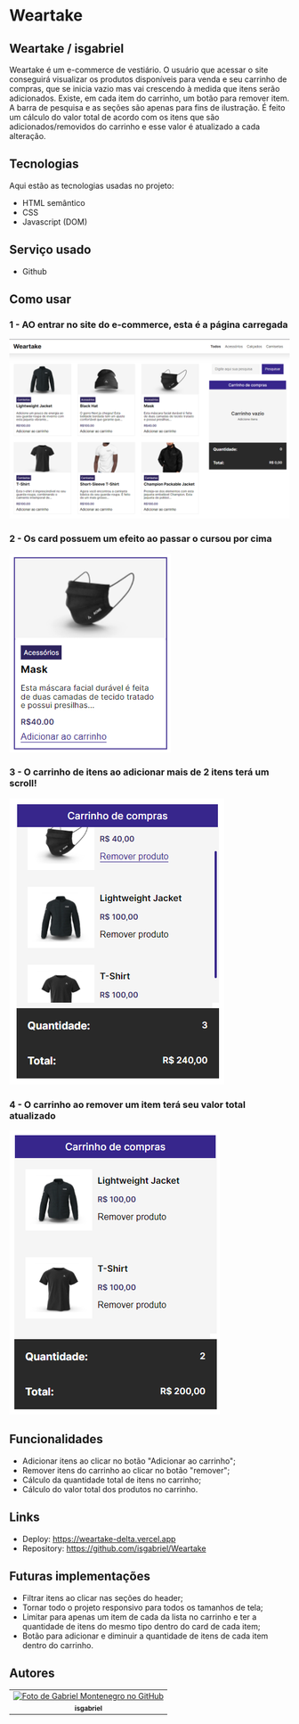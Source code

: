 # Weartake

## Weartake / isgabriel

  <p>Weartake é um e-commerce de vestiário. O usuário que acessar o site conseguirá visualizar os produtos disponíveis para venda e seu carrinho de compras, que se inicia vazio mas vai crescendo à medida que itens serão adicionados. Existe, em cada item do carrinho, um botão para remover item. A barra de pesquisa e as seções são apenas para fins de ilustração. É feito um cálculo do valor total de acordo com os itens que são adicionados/removidos do carrinho e esse valor é atualizado a cada alteração.</p>
  
  ## Tecnologias
  <p>Aqui estão as tecnologias usadas no projeto:</p>
  
  - HTML semântico
  - CSS
  - Javascript (DOM)
  
   ## Serviço usado
   - Github
 
 ## Como usar
  
 <h3>1 - AO entrar no site do e-commerce, esta é a página carregada</h3>
 <img src="./src/readme/Home.png">
 
 <h3>2 - Os card possuem um efeito ao passar o cursou por cima</h3>
 <img src="./src/readme/Product_Card.png">

 <h3>3 - O carrinho de itens ao adicionar mais de 2 itens terá um scroll!</h3>
 <img src="./src/readme/Cart.png">

 <h3>4 - O carrinho ao remover um item terá seu valor total atualizado</h3>
 <img src="./src/readme/Cart_Removed_Item.png">

## Funcionalidades

-   Adicionar itens ao clicar no botão "Adicionar ao carrinho";
-   Remover itens do carrinho ao clicar no botão "remover";
-   Cálculo da quantidade total de itens no carrinho;
-   Cálculo do valor total dos produtos no carrinho.

## Links

-   Deploy: https://weartake-delta.vercel.app
-   Repository: https://github.com/isgabriel/Weartake

## Futuras implementações

-   Filtrar itens ao clicar nas seções do header;
-   Tornar todo o projeto responsivo para todos os tamanhos de tela;
-   Limitar para apenas um item de cada da lista no carrinho e ter a quantidade de itens do mesmo tipo dentro do card de cada item;
-   Botão para adicionar e diminuir a quantidade de itens de cada item dentro do carrinho.

## Autores

<table>
  <tr>
    <td align="center">
      <a href="http://github.com/isgabriel">
        <img src="https://avatars.githubusercontent.com/u/100328347?v=4" width="100px;" alt="Foto de Gabriel Montenegro no GitHub"/><br>
        <sub>
          <b>isgabriel</b>
        </sub>
      </a>
    </td>
  </tr>
</table>
